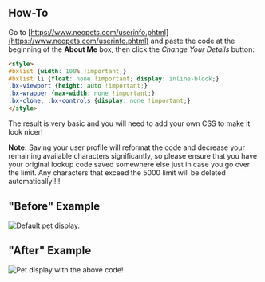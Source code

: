 ## How-To

Go to [https://www.neopets.com/userinfo.phtml](https://www.neopets.com/userinfo.phtml) and paste the code at the beginning of the **About Me** box, then click the *Change Your Details* button:

```html
<style>
#bxlist {width: 100% !important;}
#bxlist li {float: none !important; display: inline-block;}
.bx-viewport {height: auto !important;}
.bx-wrapper {max-width: none !important;}
.bx-clone, .bx-controls {display: none !important;}
</style>
```

The result is very basic and you will need to add your own CSS to make it look nicer!

**Note:** Saving your user profile will reformat the code and decrease your remaining available characters significantly, so please ensure that you have your original lookup code saved somewhere else just in case you go over the limit. Any characters that exceed the 5000 limit will be deleted automatically!!!!

## "Before" Example

![Default pet display.](https://imgur.com/cV7YgHA.png)


## "After" Example

![Pet display with the above code!](https://imgur.com/V1WKpQQ.png)